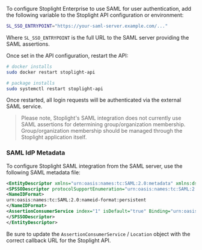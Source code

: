 To configure Stoplight Enterprise to use SAML for user authentication, add the following variable to the Stoplight API configuration or environment:

```bash
SL_SSO_ENTRYPOINT="https://your-saml-server.example.com/..."
```

Where `SL_SSO_ENTRYPOINT` is the full URL to the SAML server providing the SAML assertions. 

Once set in the API configuration, restart the API:

```bash
# docker installs
sudo docker restart stoplight-api

# package installs
sudo systemctl restart stoplight-api
```


Once restarted, all login requests will be authenticated via the external SAML service.

> Please note, Stoplight's SAML integration does not currently use SAML assertions for determining group/organization membership. Group/organization membership should be managed through the Stoplight application itself.

### SAML IdP Metadata

To configure Stoplight SAML integration from the SAML server, use the following SAML metadata file:

```xml
<EntityDescriptor xmlns="urn:oasis:names:tc:SAML:2.0:metadata" xmlns:ds="http://www.w3.org/2000/09/xmldsig#" entityID="stoplight" ID="stoplight">
<SPSSODescriptor protocolSupportEnumeration="urn:oasis:names:tc:SAML:2.0:protocol">
<NameIDFormat>
urn:oasis:names:tc:SAML:2.0:nameid-format:persistent
</NameIDFormat>
<AssertionConsumerService index="1" isDefault="true" Binding="urn:oasis:names:tc:SAML:2.0:bindings:HTTP-POST" Location="https://stoplight-api.internal.example.com/sso/global/saml/callback"/>
</SPSSODescriptor>
</EntityDescriptor>
```

Be sure to update the `AssertionConsumerService` / `Location` object with the correct callback URL for the Stoplight API.